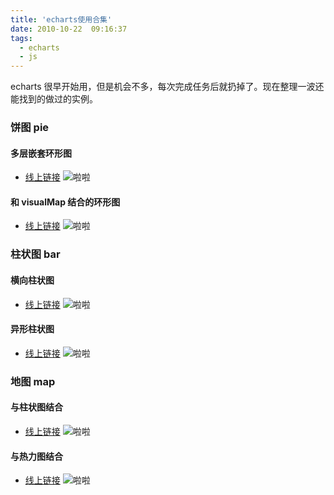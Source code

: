 ```yaml
---
title: 'echarts使用合集'
date: 2010-10-22  09:16:37
tags:
  - echarts
  - js
---
```


echarts 很早开始用，但是机会不多，每次完成任务后就扔掉了。现在整理一波还能找到的做过的实例。

<!--more-->

### 饼图 pie

#### 多层嵌套环形图

- [线上链接](https://gallery.echartsjs.com/editor.html?c=xjfFFUD9P)
  ![啦啦](/images/echarts/pie-m.png)

#### 和 visualMap 结合的环形图

- [线上链接](https://gallery.echartsjs.com/editor.html?c=xFLvV8nxG)
  ![啦啦](/images/echarts/pie-vi.png)

### 柱状图 bar

#### 横向柱状图

- [线上链接](https://gallery.echartsjs.com/editor.html?c=xRBxCl3h1)
  ![啦啦](/images/echarts/bar-h.png)

#### 异形柱状图

- [线上链接](https://gallery.echartsjs.com/editor.html?c=xtkUBEOHp)
  ![啦啦](/images/echarts/bar-icon.png)

### 地图 map

#### 与柱状图结合

- [线上链接](https://gallery.echartsjs.com/editor.html?c=xnzfpJZay)
  ![啦啦](/images/echarts/map-bar.png)

#### 与热力图结合

- [线上链接](https://gallery.echartsjs.com/editor.html?c=x0W1e2EIV&v=1)
  ![啦啦](/images/echarts/map-hot.png)
